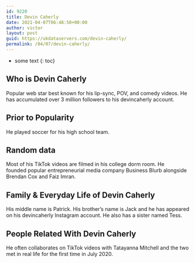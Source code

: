 ```yaml
---
id: 9220
title: Devin Caherly
date: 2021-04-07T06:48:50+00:00
author: victor
layout: post
guid: https://ukdataservers.com/devin-caherly/
permalink: /04/07/devin-caherly/
---
```


* some text
{: toc}


## Who is Devin Caherly



Popular web star best known for his lip-sync, POV, and comedy videos. He has accumulated over 3 million followers to his devincaherly account. 

                
                
                
## Prior to Popularity



He played soccer for his high school team. 

                
                
                
## Random data



Most of his TikTok videos are filmed in his college dorm room. He founded popular entrepreneurial media company Business Blurb alongside Brendan Cox and Faiz Imran.

                
                
                
## Family & Everyday Life of Devin Caherly



His middle name is Patrick. His brother&#8217;s name is Jack and he has appeared on his devincaherly Instagram account. He also has a sister named Tess.

                
                
                
## People Related With Devin Caherly



He often collaborates on TikTok videos with Tatayanna Mitchell and the two met in real life for the first time in July 2020. 

                
              
            
          
          
          